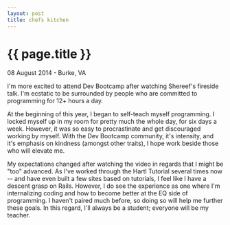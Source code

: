 ```yaml
---
layout: post
title: chefs kitchen
---
```


{{ page.title }}
================

<p class="meta">08 August 2014 - Burke, VA</p>

I'm more excited to attend Dev Bootcamp after watching Shereef's fireside talk. I'm ecstatic to be surrounded by people who are committed to programming for 12+ hours a day.

At the beginning of this year, I began to self-teach myself programming. I locked myself up in my room for pretty much the whole day, for six days a week. However, it was so easy to procrastinate and get discouraged working by myself. With the Dev Bootcamp community, it's intensity, and it's emphasis on kindness (amongst other traits), I hope work beside those who will elevate me.

My expectations changed after watching the video in regards that I might be "too" advanced. As I've worked through the Hartl Tutorial several times now -- and have even built a few sites based on tutorials, I feel like I have a descent grasp on Rails. However, I do see the experience as one where I'm internalizing coding and how to become better at the EQ side of programming. I haven't paired much before, so doing so will help me further these goals. In this regard, I'll always be a student; everyone will be my teacher.
